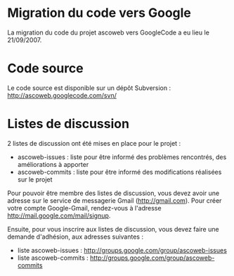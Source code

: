 # Migration du code vers Google #
La migration du code du projet ascoweb vers GoogleCode a eu lieu le 21/09/2007.

# Code source #
Le code source est disponible sur un dépôt Subversion :
http://ascoweb.googlecode.com/svn/

# Listes de discussion #

2 listes de discussion ont été mises en place pour le projet :
  * ascoweb-issues : liste pour être informé des problèmes rencontrés, des améliorations à apporter
  * ascoweb-commits : liste pour être informé des modifications réalisées sur le projet

Pour pouvoir être membre des listes de discussion, vous devez avoir une adresse sur le service de messagerie Gmail (http://gmail.com).
Pour créer votre compte Google-Gmail, rendez-vous à l'adresse http://mail.google.com/mail/signup.

Ensuite, pour vous inscrire aux listes de discussion, vous devez faire une demande d'adhésion, aux adresses suivantes :
  * liste ascoweb-issues : http://groups.google.com/group/ascoweb-issues
  * liste ascoweb-commits : http://groups.google.com/group/ascoweb-commits